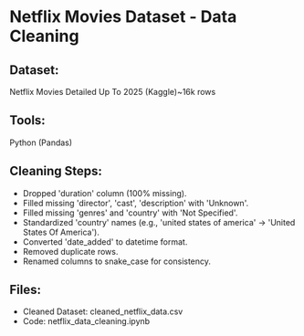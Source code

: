 # Netflix Movies Dataset - Data Cleaning

## Dataset:
Netflix Movies Detailed Up To 2025 (Kaggle)~16k rows

## Tools:
Python (Pandas)

## Cleaning Steps:
- Dropped 'duration' column (100% missing).
- Filled missing 'director', 'cast', 'description' with 'Unknown'.
- Filled missing 'genres' and 'country' with 'Not Specified'.
- Standardized 'country' names (e.g., 'united states of america' → 'United States Of America').
- Converted 'date_added' to datetime format.
- Removed duplicate rows.
- Renamed columns to snake_case for consistency.

## Files:
- Cleaned Dataset: cleaned_netflix_data.csv
- Code: netflix_data_cleaning.ipynb
